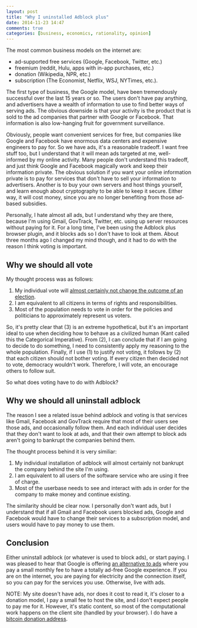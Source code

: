 ```yaml
---
layout: post
title: "Why I uninstalled Adblock plus"
date: 2014-11-23 14:47
comments: true
categories: [business, economics, rationality, opinion]
---
```


The most common business models on the internet are:

 - ad-supported free services (Google, Facebook, Twitter, etc.)
 - freemium (reddit, Hulu, apps with in-app purchases, etc.)
 - donation (Wikipedia, NPR, etc.)
 - subscription (The Economist, Netflix, WSJ, NYTimes, etc.).

The first type of business, the Google model, have been tremendously successful over the last 15 years or so. The users don't have pay anything, and advertisers have a wealth of information to use to find better ways of serving ads. The obvious downside is that your activity is the product that is sold to the ad companies that partner with Google or Facebook. That information is also low-hanging fruit for government surveillance.

Obviously, people want convenient services for free, but companies like Google and Facebook have enormous data centers and expensive engineers to pay for. So we have ads, it's a reasonable tradeoff. I want free stuff too, but I understand that it will mean ads targeted at me, well-informed by my online activity. Many people don't understand this tradeoff, and just think Google and Facebook magically work and keep their information private. The obvious solution if you want your online information private is to pay for services that don't have to sell your information to advertisers. Another is to buy your own servers and host things yourself, and learn enough about cryptography to be able to keep it secure. Either way, it will cost money, since you are no longer benefiting from those ad-based subsidies.

Personally, I hate almost all ads, but I understand why they are there, because I'm using Gmail, GovTrack, Twitter, etc. using up server resources without paying for it. For a long time, I've been using the Adblock plus browser plugin, and it blocks ads so I don't have to look at them. About three months ago I changed my mind though, and it had to do with the reason I think voting is important.

## Why we should all vote

My thought process was as follows:

 1. My individual vote will [almost certainly not change the outcome of an election](http://www.stat.columbia.edu/~gelman/research/published/probdecisive2.pdf).
 2. I am equivalent to all citizens in terms of rights and responsibilities.
 3. Most of the population needs to vote in order for the policies and politicians to approximately represent us voters.

So, it's pretty clear that (3) is an extreme hypothetical, but it's an important ideal to use when deciding how to behave as a civilized human (Kant called this the Categorical Imperative). From (2), I can conclude that if I am going to decide to do something, I need to consistently apply my reasoning to the whole population. Finally, if I use (1) to justify not voting, it follows by (2) that each citizen should not bother voting. If every citizen then decided not to vote, democracy wouldn't work. Therefore, I will vote, an encourage others to follow suit.

So what does voting have to do with Adblock?

## Why we should all uninstall adblock

The reason I see a related issue behind adblock and voting is that services like Gmail, Facebook and GovTrack require that most of their users see those ads, and occasionally follow them. And each individual user decides that they don't want to look at ads, and that their own attempt to block ads aren't going to bankrupt the companies behind them.

The thought process behind it is very similiar:

 1. My individual installation of adblock will almost certainly not bankrupt the company behind the site I'm using.
 2. I am equivalent to all users of the software service who are using it free of charge.
 3. Most of the userbase needs to see and interact with ads in order for the company to make money and continue existing.

The similarity should be clear now. I personally don't want ads, but I understand that if all Gmail and Facebook users blocked ads, Google and Facebook would have to change their services to a subscription model, and users would have to pay money to use them.

## Conclusion

Either uninstall adblock (or whatever is used to block ads), or start paying. I was pleased to hear that Google is offering [an alternative to ads](http://www.independent.co.uk/life-style/gadgets-and-tech/google-launches-subscription-service-for-the-internet-to-replace-ad-revenue-online-9874758.html) where you pay a small monthly fee to have a totally ad-free Google experience. If you are on the internet, you are paying for electricity and the connection itself, so you can pay for the services you use. Otherwise, live with ads.

NOTE: My site doesn't have ads, nor does it cost to read it, it's closer to a donation model, I pay a small fee to host the site, and I don't expect people to pay me for it. However, it's static content, so most of the computational work happens on the client site (handled by your browser). I do have a [bitcoin donation address](https://onename.io/tlehman).

